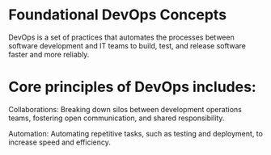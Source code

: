 # Foundational DevOps Concepts 

DevOps is a set of practices that automates the processes between software development and IT teams to build, test, and release software faster and more reliably.

# Core principles of DevOps includes:

Collaborations:
Breaking down silos between development operations teams, fostering open communication, and shared responsibility.

Automation:
Automating repetitive tasks, such as testing and deployment, to increase speed and efficiency.
